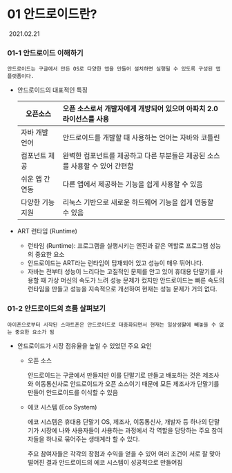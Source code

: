 # 01 안드로이드란?

​																																											2021.02.21



### 01-1 안드로이드 이해하기

```
안드로이드는 구글에서 만든 OS로 다양한 앱을 만들어 설치하면 실행될 수 있도록 구성된 앱 플랫폼이다.
```

* 안드로이드의 대표적인 특징

  | 오픈소스         | 오픈 소스로서 개발자에게 개방되어 있으며 아파치 2.0 라이선스를 사용 |
  | ---------------- | :----------------------------------------------------------- |
  | 자바 개발 언어   | 안드로이드를 개발할 때 사용하는 언어는 자바와 코틀린         |
  | 컴포넌트 제공    | 완벽한 컴포넌트를 제공하고 다른 부분들은 제공된 소스를 사용할 수 있어 간편함 |
  | 쉬운 앱 간 연동  | 다른 앱에서 제공하는 기능을 쉽게 사용할 수 있음              |
  | 다양한 기능 지원 | 리눅스 기반으로 새로운 하드웨어 기능을 쉽게 연동할 수 있음   |

* ART 런타임 (Runtime)

  - 런타임 (Runtime): 프로그램을 실행시키는 엔진과 같은 역할로 프로그램 성능의 중요한 요소
  - 안드로이드는 ART라는 런타임이 탑재되어 있고 성능이 매우 뛰어나다.
  - 자바는 전부터 성능이 느리다는 고질적인 문제를 안고 있어 휴대용 단말기를 사용할 때 가상 머신의 속도가 느려 성능 문제가 컸지만 안드로이드는 빠른 속도의 런타임을 만들고 성능을 지속적으로 개선하여 현재는 성능 문제가 거의 없다.



### 01-2 안드로이드의 흐름 살펴보기

```
아이폰으로부터 시작된 스마트폰은 안드로이드로 대중화되면서 현재는 일상생활에 빼놓을 수 없는 중요한 요소가 됨
```

* 안드로이드가 시장 점유율을 높일 수 있었던 주요 요인

  - 오픈 소스

    안드로이드는 구글에서 만들지만 이를 단말기로 만들고 배포하는 것은 제조사와 이동통신사로 안드로이드가 오픈 소스이기 때문에 모든 제조사가 단말기를 만들어 안드로이드를 이식할 수 있음

  - 에코 시스템 (Eco System)

    에코 시스템은 휴대용 단말기 OS, 제조사, 이동통신사, 개발자 등 하나의 단말기가 시장에 나와 사용자들이 사용하는 과정에서 각 역할을 담당하는 주요 참여자들을 하나로 묶어주는 생태계라 할 수 있다.

    주요 참여자들은 각각의 장점과 수익을 얻을 수 있어 여러 조건이 서로 잘 맞아 떨어진 결과 안드로이드의 에코 시스템이 성공적으로 만들어짐

    